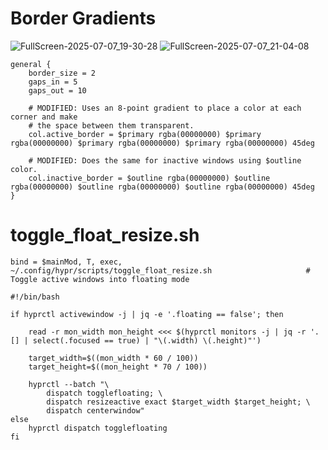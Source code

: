 # Border Gradients
![FullScreen-2025-07-07_19-30-28](https://github.com/user-attachments/assets/918430a6-56c5-4bcd-8117-6841ba0995df)
![FullScreen-2025-07-07_21-04-08](https://github.com/user-attachments/assets/b1bf07f1-e88d-4225-aed8-58e5aec6047b)

`````
general {
    border_size = 2
    gaps_in = 5
    gaps_out = 10

    # MODIFIED: Uses an 8-point gradient to place a color at each corner and make
    # the space between them transparent.
    col.active_border = $primary rgba(00000000) $primary rgba(00000000) $primary rgba(00000000) $primary rgba(00000000) 45deg

    # MODIFIED: Does the same for inactive windows using $outline color.
    col.inactive_border = $outline rgba(00000000) $outline rgba(00000000) $outline rgba(00000000) $outline rgba(00000000) 45deg
}
`````

# toggle_float_resize.sh

`````
bind = $mainMod, T, exec, ~/.config/hypr/scripts/toggle_float_resize.sh                     # Toggle active windows into floating mode
`````

`````
#!/bin/bash

if hyprctl activewindow -j | jq -e '.floating == false'; then

    read -r mon_width mon_height <<< $(hyprctl monitors -j | jq -r '.[] | select(.focused == true) | "\(.width) \(.height)"')

    target_width=$((mon_width * 60 / 100))
    target_height=$((mon_height * 70 / 100))

    hyprctl --batch "\
        dispatch togglefloating; \
        dispatch resizeactive exact $target_width $target_height; \
        dispatch centerwindow"
else
    hyprctl dispatch togglefloating
fi
`````
